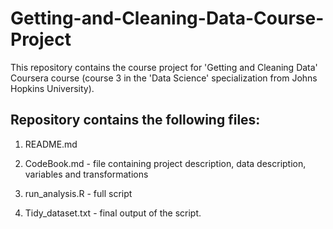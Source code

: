 # Getting-and-Cleaning-Data-Course-Project

This repository contains the course project for 'Getting and Cleaning Data' Coursera course (course 3 in the 'Data Science' specialization from Johns Hopkins University).

## Repository contains the following files:
1) README.md

2) CodeBook.md - file containing project description, data description, variables and transformations

3) run_analysis.R - full script

4) Tidy_dataset.txt - final output of the script.
